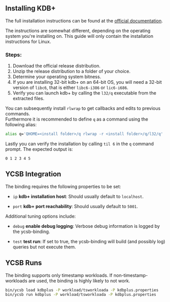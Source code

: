 <!--
Copyright (c) 2018 YCSB contributors. All rights reserved.

Licensed under the Apache License, Version 2.0 (the "License"); you
may not use this file except in compliance with the License. You
may obtain a copy of the License at

http://www.apache.org/licenses/LICENSE-2.0

Unless required by applicable law or agreed to in writing, software
distributed under the License is distributed on an "AS IS" BASIS,
WITHOUT WARRANTIES OR CONDITIONS OF ANY KIND, either express or
implied. See the License for the specific language governing
permissions and limitations under the License. See accompanying
LICENSE file.
-->

## Installing KDB+

The full installation instructions can be found at the [official documentation][official-docs].

The instructions are somewhat different, depending on the operating system you're installing on.
This guide will only contain the installation instructions for Linux.

### Steps:

 1. Download the official release distribution.
 2. Unzip the release distribution to a folder of your choice.
 3. Determine your operating system bitness.
 4. If you are installing 32-bit kdb+ on an 64-bit OS, you will need a 32-bit version of `libc6`,
    that is either `libc6-i386` or `lic6-i686`.
 5. Verify you can launch kdb+ by calling the  `l32/q` executable from the extracted files.
 
You can subsequently install `rlwrap` to get callbacks and edits to previous commands.  
Furthermore it is recommended to define `q` as a command using the following alias:

```bash
alias q='QHOME=<install folder>/q rlwrap -r <install folder>/q/l32/q'
```

Lastly you can verify the installation by calling `til 6` in the `q` command prompt.
The expected output is:

```text
0 1 2 3 4 5
```

## YCSB Integration 

The binding requires the following properties to be set:

 - `ip` **kdb+ installation host**: 
  Should usually default to `localhost`.

 - `port` **kdb+ port reachability**:
  Should usually default to `5001`.

Additional tuning options include:

 - `debug` **enable debug logging**:
  Verbose debug information is logged by the ycsb-binding.

 - `test` **test run**:
  If set to true, the ycsb-binding will build (and possibly log) queries but not execute them.
  
## YCSB Runs
  
The binding supports only timestamp workloads.
If non-timestamp-workloads are used, the binding is highly likely to not work.
  
```bash
bin/ycsb load kdbplus -P workload/tsworkloada -P kdbplus.properties
bin/ycsb run kdbplus -P workload/tsworkloada -P kdbplus.properties
```


 [official-docs]: http://code.kx.com/q/tutorials/install/